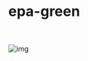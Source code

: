 # epa-green
<br>

![img](https://github.com/user-attachments/assets/4d686373-162f-458f-8ef9-4c4a70fc6473)

